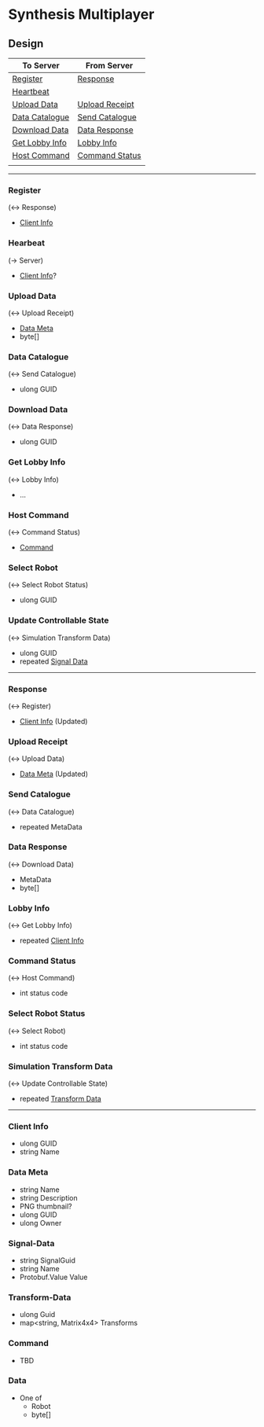 # Synthesis Multiplayer

## Design

|To Server| From Server|
|---|---|
|[Register](#register)|[Response](#response)|
|[Heartbeat](#hearbeat)||
|[Upload Data](#upload-data)|[Upload Receipt](#upload-receipt)|
|[Data Catalogue](#data-catalogue)|[Send Catalogue](#send-catalogue)|
|[Download Data](#download-data)|[Data Response](#data-response)|
|[Get Lobby Info](#get-lobby-info)|[Lobby Info](#lobby-info)|
|[Host Command](#host-command)|[Command Status](#command-status)|
|||

---

### Register
(<-> Response)
- [Client Info](#client-info)

### Hearbeat
(-> Server)
- [Client Info](#client-info)?

### Upload Data
(<-> Upload Receipt)
- [Data Meta](#data-meta)
- byte[]

### Data Catalogue
(<-> Send Catalogue)
- ulong GUID

### Download Data
(<-> Data Response)
- ulong GUID

### Get Lobby Info
(<-> Lobby Info)
- ...

### Host Command
(<-> Command Status)
- [Command](#command)

### Select Robot
(<-> Select Robot Status)
- ulong GUID

### Update Controllable State
(<-> Simulation Transform Data)
- ulong GUID
- repeated [Signal Data](#signal-data)

---

### Response
(<-> Register)
- [Client Info](#client-info) (Updated)

### Upload Receipt
(<-> Upload Data)
- [Data Meta](#data-meta) (Updated)

### Send Catalogue
(<-> Data Catalogue)
- repeated MetaData

### Data Response
(<-> Download Data)
- MetaData
- byte[]

### Lobby Info
(<-> Get Lobby Info)
- repeated [Client Info](#client-info)

### Command Status
(<-> Host Command)
- int status code

### Select Robot Status
(<-> Select Robot)
- int status code

### Simulation Transform Data
(<-> Update Controllable State)
- repeated [Transform Data](#transform-data)

---

### Client Info
- ulong GUID
- string Name

### Data Meta
- string Name
- string Description
- PNG thumbnail?
- ulong GUID
- ulong Owner

### Signal-Data
- string SignalGuid
- string Name
- Protobuf.Value Value

### Transform-Data
- ulong Guid
- map<string, Matrix4x4> Transforms

### Command
- TBD

### Data
- One of
  - Robot
  - byte[]